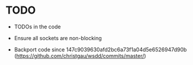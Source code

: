 # TODO

- TODOs in the code
- Ensure all sockets are non-blocking

- Backport code since 147c9039630afd2bc6a73f1a04d5e6526947d90b (https://github.com/christgau/wsdd/commits/master/)

